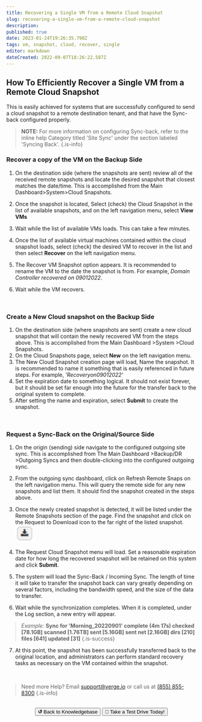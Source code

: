 ```yaml
---
title: Recovering a Single VM from a Remote Cloud Snapshot
slug: recovering-a-single-vm-from-a-remote-cloud-snapshot
description: 
published: true
date: 2023-01-24T19:26:35.798Z
tags: vm, snapshot, cloud, recover, single
editor: markdown
dateCreated: 2022-09-07T18:26:22.587Z
---
```


## How To Efficiently Recover a Single VM from a Remote Cloud Snapshot

This is easily achieved for systems that are successfully configured to send a cloud snapshot to a remote destination tenant, and that have the Sync-back configured properly. 
> **NOTE:** For more information on configuring Sync-back, refer to the inline help Category titled 'Site Sync' under the section labeled 'Syncing Back'.
{.is-info}

### Recover a copy of the VM on the Backup Side
1. On the destination side (where the snapshots are sent) review all of the received remote snapshots and locate the desired snapshot that closest matches the date/time. This is accomplished from the Main Dashboard>System>Cloud Snapshots.

1. Once the snapshot is located, Select (check) the Cloud Snapshot in the list of available snapshots, and on the left navigation menu, select **View VMs**
1. Wait while the list of available VMs loads. This can take a few minutes.
1. Once the list of available virtual machines contained within the cloud snapshot loads, select (check) the desired VM to recover in the list and then select **Recover** on the left navigation menu. 
1. The Recover VM Snapshot option appears. It is recommended to rename the VM to the date the snapshot is from.  For example, *Domain Controller recovered on 09012022*.
1. Wait while the VM recovers.
<br>

### Create a New Cloud snapshot on the Backup Side
1. On the destination side (where snapshots are sent) create a new cloud snapshot that will contain the newly recovered VM from the steps above.  This is accomplished from the Main Dashboard >System >Cloud Snapshots.
1. On the Cloud Snapshots page, select **New** on the left navigation menu.
1. The New Cloud Snapshot creation page will load, Name the snapshot. It is recommended to name it something that is easily referenced in future steps.  For example, *'Recoveryon09012022'*
1. Set the expiration date to something logical. It should not exist forever, but it should be set far enough into the future for the transfer back to the original system to complete.
1. After setting the name and expiration, select **Submit** to create the snapshot.
<br>

### Request a Sync-Back on the Original/Source Side
1. On the origin (sending) side navigate to the configured outgoing site sync.  This is accomplished from The Main Dashboard >Backup/DR >Outgoing Syncs and then double-clicking into the configured outgoing sync.
1. From the outgoing sync dashboard, click on Refresh Remote Snaps on the left navigation menu.  This will query the remote side for any new snapshots and list them.  It should find the snapshot created in the steps above.
1. Once the newly created snapshot is detected, it will be listed under the Remote Snapshots section of the page.  Find the snapshot and click on the Request to Download icon to the far right of the listed snapshot.
![request-to-download.png](/public/request-to-download.png)

1. The Request Cloud Snapshot menu will load. Set a reasonable expiration date for how long the recovered snapshot will be retained on this system and click **Submit**.
1. The system will load the Sync-Back / Incoming Sync.  The length of time it will take to transfer the snapshot back can vary greatly depending on several factors, including the bandwidth speed, and the size of the data to transfer.
1. Wait while the synchronization completes.  When it is completed, under the Log section, a new entry will appear. 
> *Example:*
> **Sync for 'Morning_20220901' complete (4m 17s) checked [78.1GB] scanned [1.76TB] sent [5.16GB] sent net [2.16GB] dirs [210] files [641] updated [31]**
{.is-success}

7. At this point, the snapshot has been successfully transferred back to the original location, and administrators can perform standard recovery tasks as necessary on the VM contained within the snapshot.

<br>

> Need more Help? Email <a href="mailto:support@verge.io?subject=Support Inquiry" target="_blank" rel="noopener noreferrer">support@verge.io</a> or call us at <a href="tel:+855-855-8300">(855) 855-8300</a>
{.is-info}

<br>
<div style="text-align: center">
  <a href="https://wiki.verge.io/en/public/kb"><button class="button-grey"> <b>↺</b> Back to Knowledgebase</button></a>
<a href="https://www.verge.io/test-drive"><button class="button-orange">🚗 Take a Test Drive Today!</button></a>
</div>